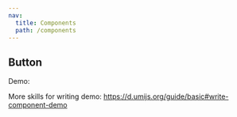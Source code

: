 ```yaml
---
nav:
  title: Components
  path: /components
---
```


## Button

Demo:<code src="./demo/index.tsx"></code>

<!-- ```tsx
import React from 'react';
import { Foo } from 'ldumi';

export default () => {
  return (
    <>
      <Foo title="First Demo" />
      button
    </>
  );
};
``` -->

More skills for writing demo: https://d.umijs.org/guide/basic#write-component-demo

